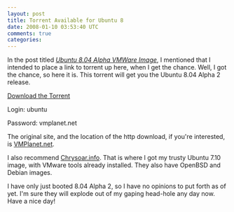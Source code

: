 ```yaml
--- 
layout: post
title: Torrent Available for Ubuntu 8
date: 2008-01-10 03:53:40 UTC
comments: true
categories: 
--- 
```

In the post titled *[Ubuntu 8.04 Alpha VMWare Image](http://soyunperdedor.com/?q=node/10)*, I mentioned that I intended to place a link to torrent up here, when I get the chance. Well, I got the chance, so here it is. This torrent will get you the Ubuntu 8.04 Alpha 2 release.

[Download the Torrent](http://soyunperdedor.comfiles/Ubuntu8.04a2.7z.torrent)  
  
Login: ubuntu  
  
Password: vmplanet.net

The original site, and the location of the http download, if you're interested, is [VMPlanet.net](http://www.vmplanet.net/?q=node/31).

I also recommend [Chrysoar.info](http://chrysaor.info/?page=images). That is where I got my trusty Ubuntu 7.10 image, with VMware tools already installed. They also have OpenBSD and Debian images.

I have only just booted 8.04 Alpha 2, so I have no opinions to put forth as of yet. I'm sure they will explode out of my gaping head-hole any day now. Have a nice day\!
